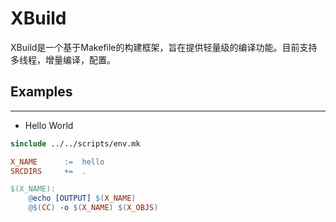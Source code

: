 # XBuild
XBuild是一个基于Makefile的构建框架，旨在提供轻量级的编译功能。目前支持多线程，增量编译，配置。

## Examples
---
- Hello World 

```makefile
sinclude ../../scripts/env.mk

X_NAME		:=	hello
SRCDIRS		+=	.

$(X_NAME):
	@echo [OUTPUT] $(X_NAME)
	@$(CC) -o $(X_NAME) $(X_OBJS)
```